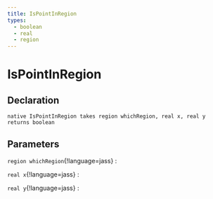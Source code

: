 ```yaml
---
title: IsPointInRegion
types:
  - boolean
  - real
  - region
---
```


# IsPointInRegion

## Declaration

```jass
native IsPointInRegion takes region whichRegion, real x, real y returns boolean
```

## Parameters
`region whichRegion`{!language=jass}
: 

`real x`{!language=jass}
: 

`real y`{!language=jass}
: 
